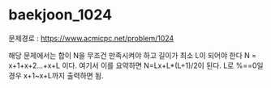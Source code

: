 # baekjoon_1024
문제경로 : https://www.acmicpc.net/problem/1024

해당 문제에서는 합이 N을 무조건 만족시켜야 하고 길이가 최소 L이 되어야 한다
N = x+1+x+2...+x+L 이다.
여기서 이를 요약하면 N=Lx+L*(L+1)/2이 된다. L로 %==0일 경우 x+1~x+L까지 출력하면 됨.
